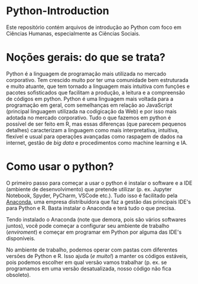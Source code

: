 # Python-Introduction

Este repositório contém arquivos de introdução ao Python com foco em Ciências Humanas, especialmente as Ciências Sociais.

# Noções gerais: do que se trata?
Python é a linguagem de programação mais utilizada no mercado corporativo. Tem crescido muito por ter uma comunidade bem estruturada e muito atuante, que tem tornado a linguagem mais intuitiva com funções e pacotes sofisticados que facilitam a produção, a leitura e a compreensão de códigos em python. Python é uma linguagem mais voltada para a programação em geral, com semelhanças em relação ao JavaScript (principal linguagem utilizada na codigicação da Web) e por isso mais adotada no mercado corporativo. Tudo o que fazemos em python é possível de ser feito em R, mas essas diferenças (que parecem pequenos detalhes) caracterizam a linguagem como mais interpretativa, intuitiva, flexível e usual para operações avançadas como raspagem de dados na internet, gestão de _big data_ e procedimentos como machine learning e IA.

# Como usar o python?
O primeiro passo para começar a usar o python é instalar o software e a IDE (ambiente de desenvolvimento) que pretende utilizar (p. ex. Jupyter Notebook, Spyder, PyCharm, VSCode etc.). Tudo isso é facilitado pela [Anaconda](https://www.anaconda.com/), uma empresa distribuidora que faz a gestão das principais IDE's para Python e R. Basta instalar o Anaconda e terá tudo o que precisa.

Tendo instalado o Anaconda (note que demora, pois são vários softwares juntos), você pode começar a configurar seu ambiente de trabalho (_enviroment_) e começar em programar em Python por alguma das IDE's disponíveis.

No ambiente de trabalho, podemos operar com pastas com diferentes versões de Python e R. Isso ajuda (_e muito!_) a manter os códigos estáveis, pois podemos escolher em qual versão vamos trabalhar (p. ex. se programamos em uma versão desatualizada, nosso código não fica obsoleto).

